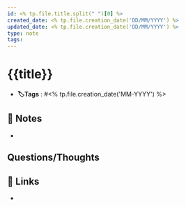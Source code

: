 ```yaml
---
id: <% tp.file.title.split(" ")[0] %>
created_date: <% tp.file.creation_date('DD/MM/YYYY') %>
updated_date: <% tp.file.creation_date('DD/MM/YYYY') %>
type: note
tags:
---
```


#  {{title}}
- **🏷️Tags** :  #<% tp.file.creation_date('MM-YYYY') %> 
[ ](#anki-card)
## 📝 Notes
- 


## Questions/Thoughts


## 🔗 Links
-